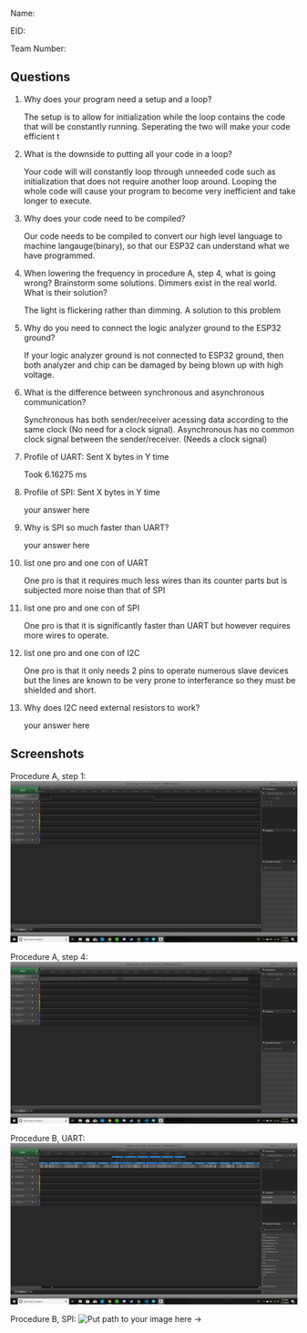 Name:

EID:

Team Number:

## Questions

1. Why does your program need a setup and a loop?

    The setup is to allow for initialization while the loop contains the code that will be constantly running. Seperating the two will make your code efficient t

2. What is the downside to putting all your code in a loop?

    Your code will will constantly loop through unneeded code such as initialization that does not require another loop around. Looping the whole code will cause your program to become very inefficient and take longer to execute.

3. Why does your code need to be compiled?

    Our code needs to be compiled to convert our high level language to machine langauge(binary), so that our ESP32 can understand what we have programmed.

4. When lowering the frequency in procedure A, step 4, what is going wrong? Brainstorm some solutions. Dimmers exist in the real world. What is their solution?

    The light is flickering rather than dimming. A solution to this problem

5. Why do you need to connect the logic analyzer ground to the ESP32 ground?

    If your logic analyzer ground is not connected to ESP32 ground, then both analyzer and chip can be damaged by being blown up with high voltage.

6. What is the difference between synchronous and asynchronous communication?

    Synchronous has both sender/receiver acessing data according to the same clock (No need for a clock signal). Asynchronous has no common clock signal between the sender/receiver. (Needs a clock signal)

7. Profile of UART: Sent X bytes in Y time 

    Took 6.16275 ms

8. Profile of SPI: Sent X bytes in Y time

    your answer here

9. Why is SPI so much faster than UART?

    your answer here

10. list one pro and one con of UART

    One pro is that it requires much less wires than its counter parts but is subjected more noise than that of SPI

11. list one pro and one con of SPI

    One pro is that it is significantly faster than UART but however requires more wires to operate.

12. list one pro and one con of I2C

    One pro is that it only needs 2 pins to operate numerous slave devices but the lines are known to be very prone to interferance so they must be shielded and short.

13. Why does I2C need external resistors to work?

    your answer here

## Screenshots

Procedure A, step 1:
![Put path to your image here ->](img/Lab1-Screenshot1.png)

Procedure A, step 4:
![Put path to your image here ->](img/Lab1-Screenshot2.png)

Procedure B, UART:
![Put path to your image here ->](img/Lab1-Screenshot3.png)

Procedure B, SPI:
![Put path to your image here ->](img/placeholder.png)
